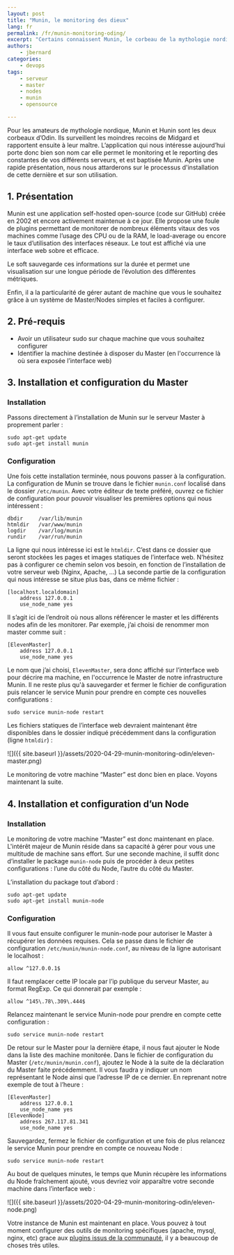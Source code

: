 ```yaml
---
layout: post
title: "Munin, le monitoring des dieux"
lang: fr
permalink: /fr/munin-monitoring-oding/
excerpt: "Certains connaissent Munin, le corbeau de la mythologie nordique. C'est en l'occurrence un lointain cousin que vous allez découvrir dans cet article : L'outil de monitoring Munin."
authors:
    - jbernard
categories:
    - devops
tags:
    - serveur
    - master
    - nodes
    - munin
    - opensource

---
```


Pour les amateurs de mythologie nordique, Munin et Hunin sont les deux corbeaux d’Odin. Ils surveillent les moindres recoins de Midgard et rapportent ensuite à leur maître. L’application qui nous intéresse aujourd’hui porte donc bien son nom car elle permet le monitoring et le reporting des constantes de vos différents serveurs, et est baptisée Munin.
Après une rapide présentation, nous nous attarderons sur le processus d'installation de cette dernière et sur son utilisation.


## 1. Présentation

Munin est une application self-hosted open-source (code sur GitHub) créée en 2002 et encore activement maintenue à ce jour. Elle propose une foule de plugins permettant de monitorer de nombreux éléments vitaux des vos machines comme l’usage des CPU ou de la RAM, le load-average ou encore le taux d’utilisation des interfaces réseaux. Le tout est affiché via une interface web sobre et efficace.

Le soft sauvegarde ces informations sur la durée et permet une visualisation sur une longue période de l’évolution des différentes métriques.

Enfin, il a la particularité de gérer autant de machine que vous le souhaitez grâce à un système de Master/Nodes simples et faciles à configurer.

## 2. Pré-requis

- Avoir un utilisateur sudo sur chaque machine que vous souhaitez configurer
- Identifier la machine destinée à disposer du Master (en l'occurrence là où sera exposée l’interface web)

## 3. Installation et configuration du Master

### Installation
Passons directement à l’installation de Munin sur le serveur Master à proprement parler :

```
sudo apt-get update
sudo apt-get install munin
```

### Configuration
Une fois cette installation terminée, nous pouvons passer à la configuration.
La configuration de Munin se trouve dans le fichier `munin.conf` localisé dans le dossier `/etc/munin`. Avec votre éditeur de texte préféré, ouvrez ce fichier de configuration pour pouvoir visualiser les premières options qui nous intéressent :

```
dbdir     /var/lib/munin
htmldir   /var/www/munin
logdir    /var/log/munin
rundir    /var/run/munin
```

La ligne qui nous intéresse ici est le `htmldir`. C’est dans ce dossier que seront stockées les pages et images statiques de l’interface web. N’hésitez pas à configurer ce chemin selon vos besoin, en fonction de l’installation de votre serveur web (Nginx, Apache, …)
La seconde partie de la configuration qui nous intéresse se situe plus bas, dans ce même fichier :
```
[localhost.localdomain]
    address 127.0.0.1
    use_node_name yes
```

Il s’agit ici de l’endroit où nous allons référencer le master et les différents nodes afin de les monitorer. Par exemple, j’ai choisi de renommer mon master comme suit :

```
[ElevenMaster]
    address 127.0.0.1
    use_node_name yes
```

Le nom que j’ai choisi, `ElevenMaster`, sera donc affiché sur l’interface web pour décrire ma machine, en l'occurrence le Master de notre infrastructure Munin.
Il ne reste plus qu'à sauvegarder et fermer le fichier de configuration puis relancer le service Munin pour prendre en compte ces nouvelles configurations :

```
sudo service munin-node restart
```

Les fichiers statiques de l’interface web devraient maintenant être disponibles dans le dossier indiqué précédemment dans la configuration (ligne `htmldir`) :

![]({{ site.baseurl }}/assets/2020-04-29-munin-monitoring-odin/eleven-master.png)

Le monitoring de votre machine “Master” est donc bien en place. Voyons maintenant la suite.

## 4. Installation et configuration d’un Node

### Installation

Le monitoring de votre machine “Master” est donc maintenant en place.
L'intérêt majeur de Munin réside dans sa capacité à gérer pour vous une multitude de machine sans effort. Sur une seconde machine, il suffit donc d’installer le package `munin-node` puis de procéder à deux petites configurations : l’une du côté du Node, l’autre du côté du Master.

L’installation du package tout d’abord :

```
sudo apt-get update
sudo apt-get install munin-node
```


### Configuration

Il vous faut ensuite configurer le munin-node pour autoriser le Master à récupérer les données requises. Cela se passe dans le fichier de configuration `/etc/munin/munin-node.conf`, au niveau de la ligne autorisant le localhost :
```
allow ^127.0.0.1$
```

Il faut remplacer cette IP locale par l’ip publique du serveur Master, au format RegExp. Ce qui donnerait par exemple :

```
allow ^145\.78\.309\.444$
```

Relancez maintenant le service Munin-node pour prendre en compte cette configuration :

```
sudo service munin-node restart
```

De retour sur le Master pour la dernière étape, il nous faut ajouter le Node dans la liste des machine monitorée. Dans le fichier de configuration du Master (`/etc/munin/munin.conf`), ajoutez le Node à la suite de la déclaration du Master faite précédemment. Il vous faudra y indiquer un nom représentant le Node ainsi que l’adresse IP de ce dernier. En reprenant notre exemple de tout à l’heure :

```
[ElevenMaster]
    address 127.0.0.1
    use_node_name yes
[ElevenNode]
    address 267.117.81.341
    use_node_name yes
```

Sauvegardez, fermez le fichier de configuration et une fois de plus relancez le service Munin pour prendre en compte ce nouveau Node :

```
sudo service munin-node restart
```

Au bout de quelques minutes, le temps que Munin récupère les informations du Node fraîchement ajouté, vous devriez voir apparaître votre seconde machine dans l’interface web :

![]({{ site.baseurl }}/assets/2020-04-29-munin-monitoring-odin/eleven-node.png)

Votre instance de Munin est maintenant en place. Vous pouvez à tout moment configurer des outils de monitoring spécifiques (apache, mysql, nginx, etc) grace aux [plugins issus de la communauté](http://gallery.munin-monitoring.org/), il y a beaucoup de choses très utiles.
